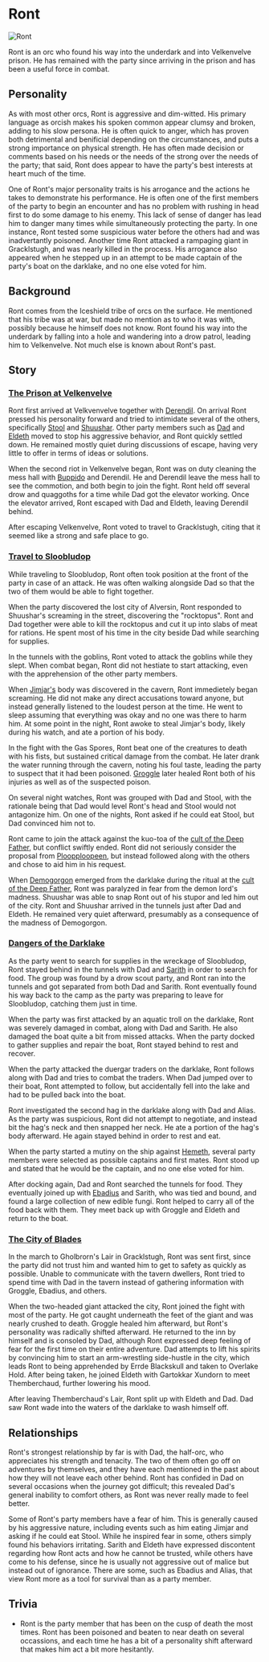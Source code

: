# Ront

![Ront](Ront.png)

Ront is an orc who found his way into the underdark and into Velkenvelve prison. He has remained with the party since arriving in the prison and has been a useful force in combat.

## Personality

As with most other orcs, Ront is aggressive and dim-witted. His primary language as orcish makes his spoken common appear clumsy and broken, adding to his slow persona. He is often quick to anger, which has proven both detrimental and benificial depending on the circumstances, and puts a strong importance on physical strength. He has often made decision or comments based on his needs or the needs of the strong over the needs of the party; that said, Ront does appear to have the party's best interests at heart much of the time.

One of Ront's major personality traits is his arrogance and the actions he takes to demonstrate his performance. He is often one of the first members of the party to begin an encounter and has no problem with rushing in head first to do some damage to his enemy. This lack of sense of danger has lead him to danger many times while simultaneously protecting the party. In one instance, Ront tested some suspicious water before the others had and was inadvertantly poisoned. Another time Ront attacked a rampaging giant in Gracklstugh, and was nearly killed in the process. His arrogance also appeared when he stepped up in an attempt to be made captain of the party's boat on the darklake, and no one else voted for him.

## Background

Ront comes from the Iceshield tribe of orcs on the surface. He mentioned that his tribe was at war, but made no mention as to who it was with, possibly because he himself does not know. Ront found his way into the underdark by falling into a hole and wandering into a drow patrol, leading him to Velkenvelve. Not much else is known about Ront's past.

## Story
### [The Prison at Velkenvelve](../../sessions/arc01/info.md)

Ront first arrived at Velkvenvelve together with [Derendil](derendil.md). On arrival Ront pressed his personality forward and tried to intimidate several of the others, specifically [Stool](stool.md) and [Shuushar](shuushar.md). Other party members such as [Dad](../pcs/dad.md) and [Eldeth](eldeth.md) moved to stop his aggressive behavior, and Ront quickly settled down. He remained mostly quiet during discussions of escape, having very little to offer in terms of ideas or solutions.

When the second riot in Velkenvelve began, Ront was on duty cleaning the mess hall with [Buppido](buppido.md) and Derendil. He and Derendil leave the mess hall to see the commotion, and both begin to join the fight. Ront held off several drow and quaggoths for a time while Dad got the elevator working. Once the elevator arrived, Ront escaped with Dad and Eldeth, leaving Derendil behind.

After escaping Velkenvelve, Ront voted to travel to Gracklstugh, citing that it seemed like a strong and safe place to go.

### [Travel to Sloobludop](../../sessions/arc02/info.md)

While traveling to Sloobludop, Ront often took position at the front of the party in case of an attack. He was often walking alongside Dad so that the two of them would be able to fight together.

When the party discovered the lost city of Alversin, Ront responded to Shuushar's screaming in the street, discovering the "rocktopus". Ront and Dad together were able to kill the rocktopus and cut it up into slabs of meat for rations. He spent most of his time in the city beside Dad while searching for supplies.

In the tunnels with the goblins, Ront voted to attack the goblins while they slept. When combat began, Ront did not hestiate to start attacking, even with the apprehension of the other party members.

When [Jimjar's](jimjar.md) body was discovered in the cavern, Ront immedietely began screaming. He did not make any direct accusations toward anyone, but instead generally listened to the loudest person at the time. He went to sleep assuming that everything was okay and no one was there to harm him. At some point in the night, Ront awoke to steal Jimjar's body, likely during his watch, and ate a portion of his body.

In the fight with the Gas Spores, Ront beat one of the creatures to death with his fists, but sustained critical damage from the combat. He later drank the water running through the cavern, noting his foul taste, leading the party to suspect that it had been poisoned. [Groggle](../pcs/groggle.md) later healed Ront both of his injuries as well as of the suspected poison.

On several night watches, Ront was grouped with Dad and Stool, with the rationale being that Dad would level Ront's head and Stool would not antagonize him. On one of the nights, Ront asked if he could eat Stool, but Dad convinced him not to.

Ront came to join the attack against the kuo-toa of the [cult of the Deep Father](../../lore/organizations/deepfather.md), but conflict swiftly ended. Ront did not seriously consider the proposal from [Ploopploopeen](../sloobludop/ploopploopeen.md), but instead followed along with the others and chose to aid him in his request.

When [Demogorgon](../../lore/demon_lords/demogorgon.md) emerged from the darklake during the ritual at the [cult of the Deep Father](../../lore/organizations/deepfather.md), Ront was paralyzed in fear from the demon lord's madness. Shuushar was able to snap Ront out of his stupor and led him out of the city. Ront and Shuushar arrived in the tunnels just after Dad and Eldeth. He remained very quiet afterward, presumably as a consequence of the madness of Demogorgon.

### [Dangers of the Darklake](../../sessions/arc03/info.md)

As the party went to search for supplies in the wreckage of Sloobludop, Ront stayed behind in the tunnels with Dad and [Sarith](sarith.md) in order to search for food. The group was found by a drow scout party, and Ront ran into the tunnels and got separated from both Dad and Sarith. Ront eventually found his way back to the camp as the party was preparing to leave for Sloobludop, catching them just in time.

When the party was first attacked by an aquatic troll on the darklake, Ront was severely damaged in combat, along with Dad and Sarith. He also damaged the boat quite a bit from missed attacks. When the party docked to gather supplies and repair the boat, Ront stayed behind to rest and recover.

When the party attacked the duergar traders on the darklake, Ront follows along with Dad and tries to combat the traders. When Dad jumped over to their boat, Ront attempted to follow, but accidentally fell into the lake and had to be pulled back into the boat.

Ront investigated the second hag in the darklake along with Dad and Alias. As the party was suspicious, Ront did not attempt to negotiate, and instead bit the hag's neck and then snapped her neck. He ate a portion of the hag's body afterward. He again stayed behind in order to rest and eat.

When the party started a mutiny on the ship against [Hemeth](hemeth.md), several party members were selected as possible captains and first mates. Ront stood up and stated that he would be the captain, and no one else voted for him.

After docking again, Dad and Ront searched the tunnels for food. They eventually joined up with [Ebadius](../pcs/ebadius.md) and Sarith, who was tied and bound, and found a large collection of new edible fungi. Ront helped to carry all of the food back with them. They meet back up with Groggle and Eldeth and return to the boat.

### [The City of Blades](../../sessions/arc04/info.md)

In the march to Gholbrorn's Lair in Gracklstugh, Ront was sent first, since the party did not trust him and wanted him to get to safety as quickly as possible. Unable to communicate with the tavern dwellers, Ront tried to spend time with Dad in the tavern instead of gathering information with Groggle, Ebadius, and others.

When the two-headed giant attacked the city, Ront joined the fight with most of the party. He got caught underneath the feet of the giant and was nearly crushed to death. Groggle healed him afterward, but Ront's personality was radically shifted afterward. He returned to the inn by himself and is consoled by Dad, although Ront expressed deep feeling of fear for the first time on their entire adventure. Dad attempts to lift his spirits by convincing him to start an arm-wrestling side-hustle in the city, which leads Ront to being apprehended by Errde Blackskull and taken to Overlake Hold. After being taken, he joined Eldeth with Gartokkar Xundorn to meet Themberchaud, further lowering his mood.

After leaving Themberchaud's Lair, Ront split up with Eldeth and Dad. Dad saw Ront wade into the waters of the darklake to wash himself off.

## Relationships

Ront's strongest relationship by far is with Dad, the half-orc, who appreciates his strength and tenacity. The two of them often go off on adventures by themselves, and they have each mentioned in the past about how they will not leave each other behind. Ront has confided in Dad on several occasions when the journey got difficult; this revealed Dad's general inability to comfort others, as Ront was never really made to feel better.

Some of Ront's party members have a fear of him. This is generally caused by his aggressive nature, including events such as him eating Jimjar and asking if he could eat Stool. While he inspired fear in some, others simply found his behaviors irritating. Sarith and Eldeth have expressed discontent regarding how Ront acts and how he cannot be trusted, while others have come to his defense, since he is usually not aggressive out of malice but instead out of ignorance. There are some, such as Ebadius and Alias, that view Ront more as a tool for survival than as a party member.

## Trivia
* Ront is the party member that has been on the cusp of death the most times. Ront has been poisoned and beaten to near death on several occassions, and each time he has a bit of a personality shift afterward that makes him act a bit more hesitantly.
